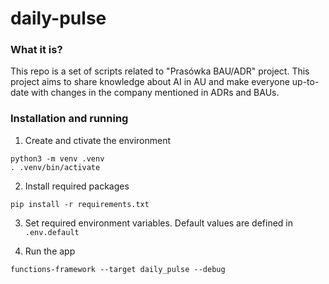 # daily-pulse

### What it is?
This repo is a set of scripts related to "Prasówka BAU/ADR" project. This project aims to share knowledge about AI in AU and make everyone up-to-date with changes in the company mentioned in ADRs and BAUs.

### Installation and running
1. Create and ctivate the environment
```
python3 -m venv .venv
. .venv/bin/activate
```

2. Install required packages
```
pip install -r requirements.txt
```

3. Set required environment variables. Default values are defined in `.env.default`

4. Run the app
```
functions-framework --target daily_pulse --debug
```
